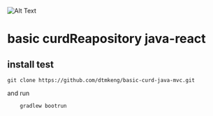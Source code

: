![Alt Text](https://media.giphy.com/media/vFKqnCdLPNOKc/giphy.gif)
# basic  curdReapository java-react 
## install test
```
git clone https://github.com/dtmkeng/basic-curd-java-mvc.git
```
and run 
```
    gradlew bootrun  
```


